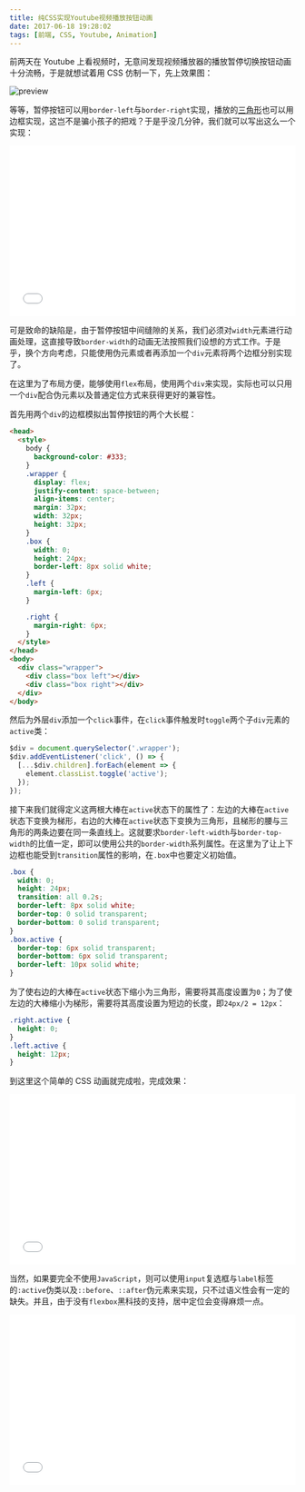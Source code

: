 ```yaml
---
title: 纯CSS实现Youtube视频播放按钮动画
date: 2017-06-18 19:28:02
tags: [前端, CSS, Youtube, Animation]
---
```

前两天在 Youtube 上看视频时，无意间发现视频播放器的播放暂停切换按钮动画十分流畅，于是就想试着用 CSS 仿制一下，先上效果图：

<img src="http://ot8662avo.bkt.clouddn.com/17-7-26/89316020.jpg" alt="preview" style="display: block; margin: 0 auto;">

等等，暂停按钮可以用`border-left`与`border-right`实现，播放的[三角形](https://css-tricks.com/examples/ShapesOfCSS/)也可以用边框实现，这岂不是骗小孩子的把戏？于是乎没几分钟，我们就可以写出这么一个实现：
<!-- more -->
<iframe width="100%" height="300" src="//jsfiddle.net/Nikaple/3585q1dd/3/embedded/" allowfullscreen="allowfullscreen" frameborder="0"></iframe>

可是致命的缺陷是，由于暂停按钮中间缝隙的关系，我们必须对`width`元素进行动画处理，这直接导致`border-width`的动画无法按照我们设想的方式工作。于是乎，换个方向考虑，只能使用伪元素或者再添加一个`div`元素将两个边框分别实现了。

在这里为了布局方便，能够使用`flex`布局，使用两个`div`来实现，实际也可以只用一个`div`配合伪元素以及普通定位方式来获得更好的兼容性。

首先用两个`div`的边框模拟出暂停按钮的两个大长棍：

```html
<head>
  <style>
    body {
      background-color: #333;
    }
    .wrapper {
      display: flex;
      justify-content: space-between;
      align-items: center;
      margin: 32px;
      width: 32px;
      height: 32px;
    }
    .box {
      width: 0;
      height: 24px;
      border-left: 8px solid white;
    }
    .left {
      margin-left: 6px;
    }

    .right {
      margin-right: 6px;
    }
  </style>
</head>
<body>
  <div class="wrapper">
    <div class="box left"></div>
    <div class="box right"></div>
  </div>
</body>
```

然后为外层`div`添加一个`click`事件，在`click`事件触发时`toggle`两个子`div`元素的`active`类：

```javascript
$div = document.querySelector('.wrapper');
$div.addEventListener('click', () => {
  [...$div.children].forEach(element => {
    element.classList.toggle('active');
  });
});
```

接下来我们就得定义这两根大棒在`active`状态下的属性了：左边的大棒在`active`状态下变换为梯形，右边的大棒在`active`状态下变换为三角形，且梯形的腰与三角形的两条边要在同一条直线上。这就要求`border-left-width`与`border-top-width`的比值一定，即可以使用公共的`border-width`系列属性。在这里为了让上下边框也能受到`transition`属性的影响，在`.box`中也要定义初始值。

```css
.box {
  width: 0;
  height: 24px;
  transition: all 0.2s;
  border-left: 8px solid white;
  border-top: 0 solid transparent;
  border-bottom: 0 solid transparent;
}
.box.active {
  border-top: 6px solid transparent;
  border-bottom: 6px solid transparent;
  border-left: 10px solid white;
}
```

为了使右边的大棒在`active`状态下缩小为三角形，需要将其高度设置为`0`；为了使左边的大棒缩小为梯形，需要将其高度设置为短边的长度，即`24px/2 = 12px`：

```css
.right.active {
  height: 0;
}
.left.active {
  height: 12px;
}
```

到这里这个简单的 CSS 动画就完成啦，完成效果：

<iframe width="100%" height="300" src="//jsfiddle.net/Nikaple/4dodckc5/3/embedded/" allowfullscreen="allowfullscreen" frameborder="0"></iframe>



当然，如果要完全不使用`JavaScript`，则可以使用`input`复选框与`label`标签的`:active`伪类以及`::before`、`::after`伪元素来实现，只不过语义性会有一定的缺失。并且，由于没有`flexbox`黑科技的支持，居中定位会变得麻烦一点。

<iframe width="100%" height="300" src="//jsfiddle.net/Nikaple/4dodckc5/4/embedded/" allowfullscreen="allowfullscreen" frameborder="0"></iframe>